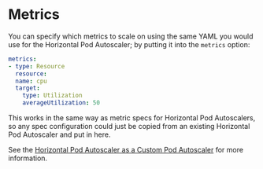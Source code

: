 # Metrics

You can specify which metrics to scale on using the same YAML you would use for the Horizontal Pod Autoscaler; by putting it into the `metrics` option:
```yaml
metrics:
- type: Resource
  resource:
  name: cpu
  target:
    type: Utilization
    averageUtilization: 50
```
This works in the same way as metric specs for Horizontal Pod Autoscalers, so any spec configuration could just be copied from an existing Horizontal Pod Autoscaler and put in here.  

See the [Horizontal Pod Autoscaler as a Custom Pod Autoscaler](https://www.github.com/jthomperoo/horizontal-pod-autoscaler) for more information.  
